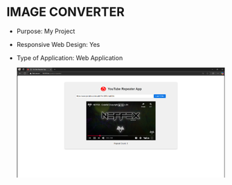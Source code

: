 # IMAGE CONVERTER

* Purpose: My Project
* Responsive Web Design: Yes
* Type of Application: Web Application

  <img src="SCREENSHOTS/PIC1.jpg">